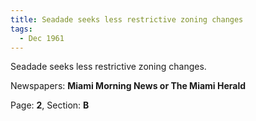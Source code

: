 ```yaml
---  
title: Seadade seeks less restrictive zoning changes  
tags:  
  - Dec 1961  
---  
```

  
Seadade seeks less restrictive zoning changes.  
  
Newspapers: **Miami Morning News or The Miami Herald**  
  
Page: **2**, Section: **B** 
